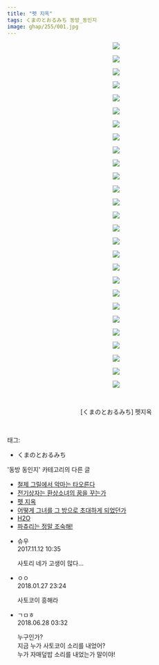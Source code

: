 ```yaml
---
title: "펫 지옥"
tags: くまのとおるみち 동방_동인지
image: ghap/255/001.jpg
---
```

<div class="article">
<p style="text-align: center; clear: none; float: none;"><img src="{{ site.nasurl }}/ghap/255/001.jpg"/></p>
<p style="text-align: center; clear: none; float: none;"><img src="{{ site.nasurl }}/ghap/255/002.jpg"/></p>
<p style="text-align: center; clear: none; float: none;"><img src="{{ site.nasurl }}/ghap/255/003.jpg"/></p>
<p style="text-align: center; clear: none; float: none;"><img src="{{ site.nasurl }}/ghap/255/004.jpg"/></p>
<p style="text-align: center; clear: none; float: none;"><img src="{{ site.nasurl }}/ghap/255/005.jpg"/></p>
<p style="text-align: center; clear: none; float: none;"><img src="{{ site.nasurl }}/ghap/255/006.jpg"/></p>
<p style="text-align: center; clear: none; float: none;"><img src="{{ site.nasurl }}/ghap/255/007.jpg"/></p>
<p style="text-align: center; clear: none; float: none;"><img src="{{ site.nasurl }}/ghap/255/008.jpg"/></p>
<p style="text-align: center; clear: none; float: none;"><img src="{{ site.nasurl }}/ghap/255/009.jpg"/></p>
<p style="text-align: center; clear: none; float: none;"><img src="{{ site.nasurl }}/ghap/255/010.jpg"/></p>
<p style="text-align: center; clear: none; float: none;"><img src="{{ site.nasurl }}/ghap/255/011.jpg"/></p>
<p style="text-align: center; clear: none; float: none;"><img src="{{ site.nasurl }}/ghap/255/012.jpg"/></p>
<p style="text-align: center; clear: none; float: none;"><img src="{{ site.nasurl }}/ghap/255/013.jpg"/></p>
<p style="text-align: center; clear: none; float: none;"><img src="{{ site.nasurl }}/ghap/255/014.jpg"/></p>
<p style="text-align: center; clear: none; float: none;"><img src="{{ site.nasurl }}/ghap/255/015.jpg"/></p>
<p style="text-align: center; clear: none; float: none;"><img src="{{ site.nasurl }}/ghap/255/016.jpg"/></p>
<p style="text-align: center; clear: none; float: none;"><img src="{{ site.nasurl }}/ghap/255/017.jpg"/></p>
<p style="text-align: center; clear: none; float: none;"><img src="{{ site.nasurl }}/ghap/255/018.jpg"/></p>
<p style="text-align: center; clear: none; float: none;"><img src="{{ site.nasurl }}/ghap/255/019.jpg"/></p>
<p style="text-align: center; clear: none; float: none;"><img src="{{ site.nasurl }}/ghap/255/020.jpg"/></p>
<p style="text-align: center; clear: none; float: none;"><img src="{{ site.nasurl }}/ghap/255/021.jpg"/></p>
<p style="text-align: center; clear: none; float: none;"><img src="{{ site.nasurl }}/ghap/255/022.jpg"/></p>
<p style="text-align: center; clear: none; float: none;"><img src="{{ site.nasurl }}/ghap/255/023.png"/></p>
<p style="text-align: center; clear: none; float: none;"><img src="{{ site.nasurl }}/ghap/255/024.png"/></p>
<p style="text-align: center; clear: none; float: none;"><img src="{{ site.nasurl }}/ghap/255/025.png"/></p>
<p style="text-align: center; clear: none; float: none;"><img src="{{ site.nasurl }}/ghap/255/026.png"/></p>
<p style="text-align: center; clear: none; float: none;"><img src="{{ site.nasurl }}/ghap/255/027.jpg"/></p>
<p style="text-align: center; clear: none; float: none;"><br/></p>
<p style="text-align: center; clear: none; float: none;">[くまのとおるみち] 펫지옥</p>
<p><br/></p>
</div><div class="tagTrail">
<p>태그: </p>
<ul>
<li>くまのとおるみち</li>
</ul>
</div><div class="another">
<p>'동방 동인지' 카테고리의 다른 글</p>
<ul>
<li><a href="/2016-06-19-ghap_257">철제 그릴에서 악마는 타오른다</a></li>
<li><a href="/2016-06-19-ghap_256">전기상자는 환상소녀의 꿈을 꾸는가</a></li>
<li><a href="/2016-06-19-ghap_255">펫 지옥</a></li>
<li><a href="/2016-06-19-ghap_254">어떻게 그녀를 그 방으로 초대하게 되었던가</a></li>
<li><a href="/2016-06-19-ghap_253">H2O</a></li>
<li><a href="/2016-06-19-ghap_252">파츄리는 정말 조숙해!</a></li>
</ul>
</div><div class="cb_module cb_fluid">
<div class="cb_wrt cb_profile">
<div class="comment">
<ul>
<li class="cb_thumb_off" id="comment15127680">
<div class="cb_comment_area">
<div class="cb_info_area">
<div class="cb_section">
<span class="cb_nick_name">슈우</span>
</div>
<div class="cb_section">
<span class="cb_date">2017.11.12 10:35 </span>
</div>
</div>
<div class="cb_dsc_comment">
<p class="cb_dsc">
											사토리 네가 고생이 많다…
										</p>
</div>
</div></li>
<li class="cb_thumb_off" id="comment15185035">
<div class="cb_comment_area">
<div class="cb_info_area">
<div class="cb_section">
<span class="cb_nick_name">ㅇㅇ</span>
</div>
<div class="cb_section">
<span class="cb_date">2018.01.27 23:24 </span>
</div>
</div>
<div class="cb_dsc_comment">
<p class="cb_dsc">
											사토코이 흥해라
										</p>
</div>
</div></li>
<li class="cb_thumb_off" id="comment15277755">
<div class="cb_comment_area">
<div class="cb_info_area">
<div class="cb_section">
<span class="cb_nick_name">ㄱㅁㅎ</span>
</div>
<div class="cb_section">
<span class="cb_date">2018.06.28 03:32 </span>
</div>
</div>
<div class="cb_dsc_comment">
<p class="cb_dsc">
											누구인가?<br/>
지금 누가 사토코이 소리를 내었어?<br/>
누가 자매덮밥 소리를 내었는가 말이야!
										</p>
</div>
</div></li>
</ul>
</div>
</div><!-- commentList close -->
</div>